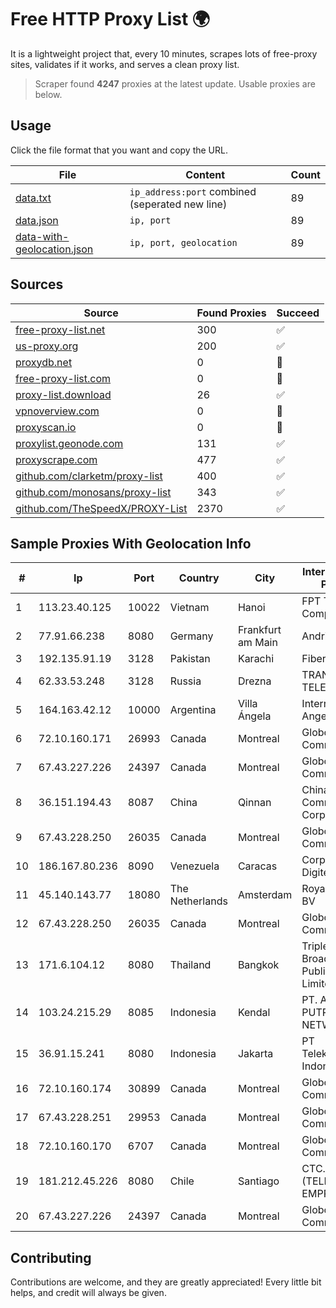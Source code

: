 
# Free HTTP Proxy List 🌍

It is a lightweight project that, every 10 minutes, scrapes lots of free-proxy sites, validates if it works, and serves a clean proxy list.


> Scraper found **4247** proxies at the latest update. Usable proxies are below.

## Usage

Click the file format that you want and copy the URL.


|File|Content|Count|
|----|-------|-----|
|[data.txt](https://raw.githubusercontent.com/themiralay/Proxy-List-World/master/data.txt)|`ip_address:port` combined (seperated new line)|89|
|[data.json](https://raw.githubusercontent.com/themiralay/Proxy-List-World/master/data.json)|`ip, port`|89|
|[data-with-geolocation.json](https://raw.githubusercontent.com/themiralay/Proxy-List-World/master/data-with-geolocation.json)|`ip, port, geolocation`|89|

## Sources

|Source|Found Proxies|Succeed|
|------|-------------|-------|
|[free-proxy-list.net](https://free-proxy-list.net)|300|✅|
|[us-proxy.org](https://www.us-proxy.org)|200|✅|
|[proxydb.net](http://proxydb.net)|0|🚫|
|[free-proxy-list.com](https://free-proxy-list.com/?page=&port=&type%5B%5D=http&type%5B%5D=https&up_time=0&search=Search)|0|🚫|
|[proxy-list.download](https://www.proxy-list.download/HTTP)|26|✅|
|[vpnoverview.com](https://vpnoverview.com/privacy/anonymous-browsing/free-proxy-servers)|0|🚫|
|[proxyscan.io](https://www.proxyscan.io)|0|🚫|
|[proxylist.geonode.com](https://proxylist.geonode.com/api/proxy-list?limit=300&page=1&sort_by=lastChecked&sort_type=desc&protocols=http,https)|131|✅|
|[proxyscrape.com](https://api.proxyscrape.com/v2/?request=displayproxies&protocol=http&timeout=10000&country=all&ssl=all&anonymity=all)|477|✅|
|[github.com/clarketm/proxy-list](https://raw.githubusercontent.com/clarketm/proxy-list/master/proxy-list-raw.txt)|400|✅|
|[github.com/monosans/proxy-list](https://raw.githubusercontent.com/monosans/proxy-list/main/proxies/http.txt)|343|✅|
|[github.com/TheSpeedX/PROXY-List](https://raw.githubusercontent.com/TheSpeedX/PROXY-List/master/http.txt)|2370|✅|


## Sample Proxies With Geolocation Info

|#|Ip|Port|Country|City|Internet Service Provider|
|-|--|----|-------|----|-------------------------|
|1|113.23.40.125|10022|Vietnam|Hanoi|FPT Telecom Company|
|2|77.91.66.238|8080|Germany|Frankfurt am Main|Andrii Hrosh|
|3|192.135.91.19|3128|Pakistan|Karachi|Fiberlink Pvt.Ltd|
|4|62.33.53.248|3128|Russia|Drezna|TRANS-TELECOM|
|5|164.163.42.12|10000|Argentina|Villa Ángela|Interret Villa Angela SRL|
|6|72.10.160.171|26993|Canada|Montreal|GloboTech Communications|
|7|67.43.227.226|24397|Canada|Montreal|GloboTech Communications|
|8|36.151.194.43|8087|China|Qinnan|China Mobile Communications Corporation|
|9|67.43.228.250|26035|Canada|Montreal|GloboTech Communications|
|10|186.167.80.236|8090|Venezuela|Caracas|Corporacion Digitel C.A|
|11|45.140.143.77|18080|The Netherlands|Amsterdam|RoyaleHosting BV|
|12|67.43.228.250|26035|Canada|Montreal|GloboTech Communications|
|13|171.6.104.12|8080|Thailand|Bangkok|Triple T Broadband Public Company Limited|
|14|103.24.215.29|8085|Indonesia|Kendal|PT. ADAU PUTRA NETWORK|
|15|36.91.15.241|8080|Indonesia|Jakarta|PT Telekomunikasi Indonesia|
|16|72.10.160.174|30899|Canada|Montreal|GloboTech Communications|
|17|67.43.228.251|29953|Canada|Montreal|GloboTech Communications|
|18|72.10.160.170|6707|Canada|Montreal|GloboTech Communications|
|19|181.212.45.226|8080|Chile|Santiago|CTC. CORP S.A. (TELEFONICA EMPRESAS)|
|20|67.43.227.226|24397|Canada|Montreal|GloboTech Communications|



## Contributing

Contributions are welcome, and they are greatly appreciated! Every
little bit helps, and credit will always be given.

